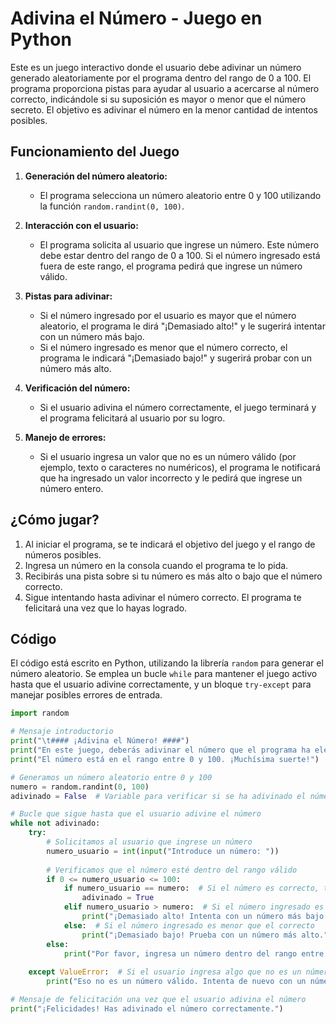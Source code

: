 # Adivina el Número - Juego en Python

Este es un juego interactivo donde el usuario debe adivinar un número generado aleatoriamente por el programa dentro del rango de 0 a 100. El programa proporciona pistas para ayudar al usuario a acercarse al número correcto, indicándole si su suposición es mayor o menor que el número secreto. El objetivo es adivinar el número en la menor cantidad de intentos posibles.

## Funcionamiento del Juego

1. **Generación del número aleatorio:**
   - El programa selecciona un número aleatorio entre 0 y 100 utilizando la función `random.randint(0, 100)`.

2. **Interacción con el usuario:**
   - El programa solicita al usuario que ingrese un número. Este número debe estar dentro del rango de 0 a 100. Si el número ingresado está fuera de este rango, el programa pedirá que ingrese un número válido.

3. **Pistas para adivinar:**
   - Si el número ingresado por el usuario es mayor que el número aleatorio, el programa le dirá "¡Demasiado alto!" y le sugerirá intentar con un número más bajo.
   - Si el número ingresado es menor que el número correcto, el programa le indicará "¡Demasiado bajo!" y sugerirá probar con un número más alto.

4. **Verificación del número:**
   - Si el usuario adivina el número correctamente, el juego terminará y el programa felicitará al usuario por su logro.

5. **Manejo de errores:**
   - Si el usuario ingresa un valor que no es un número válido (por ejemplo, texto o caracteres no numéricos), el programa le notificará que ha ingresado un valor incorrecto y le pedirá que ingrese un número entero.

## ¿Cómo jugar?

1. Al iniciar el programa, se te indicará el objetivo del juego y el rango de números posibles.
2. Ingresa un número en la consola cuando el programa te lo pida.
3. Recibirás una pista sobre si tu número es más alto o bajo que el número correcto.
4. Sigue intentando hasta adivinar el número correcto. El programa te felicitará una vez que lo hayas logrado.

## Código

El código está escrito en Python, utilizando la librería `random` para generar el número aleatorio. Se emplea un bucle `while` para mantener el juego activo hasta que el usuario adivine correctamente, y un bloque `try-except` para manejar posibles errores de entrada.

```python
import random

# Mensaje introductorio
print("\t#### ¡Adivina el Número! ####")
print("En este juego, deberás adivinar el número que el programa ha elegido al azar.")
print("El número está en el rango entre 0 y 100. ¡Muchísima suerte!")

# Generamos un número aleatorio entre 0 y 100
numero = random.randint(0, 100)
adivinado = False  # Variable para verificar si se ha adivinado el número

# Bucle que sigue hasta que el usuario adivine el número
while not adivinado:  
    try:
        # Solicitamos al usuario que ingrese un número
        numero_usuario = int(input("Introduce un número: "))
        
        # Verificamos que el número esté dentro del rango válido
        if 0 <= numero_usuario <= 100:  
            if numero_usuario == numero:  # Si el número es correcto, termina el juego
                adivinado = True
            elif numero_usuario > numero:  # Si el número ingresado es mayor que el correcto
                print("¡Demasiado alto! Intenta con un número más bajo.")
            else:  # Si el número ingresado es menor que el correcto
                print("¡Demasiado bajo! Prueba con un número más alto.")
        else:
            print("Por favor, ingresa un número dentro del rango entre 0 y 100.")
            
    except ValueError:  # Si el usuario ingresa algo que no es un número, le damos un mensaje
        print("Eso no es un número válido. Intenta de nuevo con un número entero.")

# Mensaje de felicitación una vez que el usuario adivina el número
print("¡Felicidades! Has adivinado el número correctamente.")
